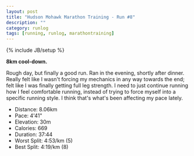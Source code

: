 ```yaml
---
layout: post
title: "Hudson Mohawk Marathon Training - Run #8"
description: ""
category: runlog
tags: [running, runlog, marathontraining]
---
```

{% include JB/setup %}

**8km cool-down.**

Rough day, but finally a good run. Ran in the evening,
shortly after dinner. Really felt like I wasn't forcing my mechanics 
in any way towards the end; felt like I was finally getting full 
leg strength. I need to just continue running how I feel comfortable 
running, instead of trying to force myself into a specific running style.
I think that's what's been affecting my pace lately.

+ Distance: 8.06km
+ Pace: 4'41"
+ Elevation: 30m
+ Calories: 669
+ Duration: 37:44
+ Worst Split: 4:53/km (5)
+ Best Split: 4:19/km (8)